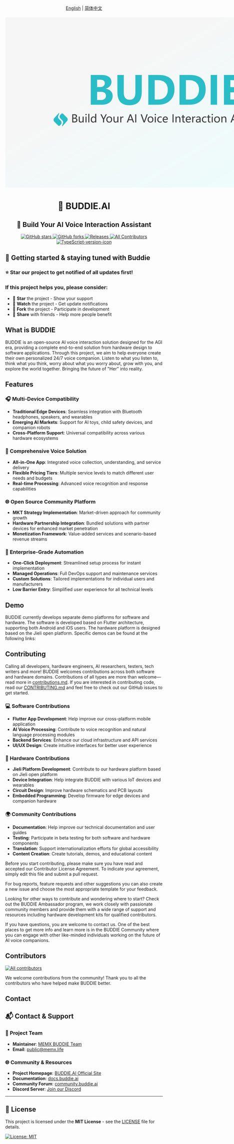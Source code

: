 # 
<p align="center">
  <a href="README.md">English</a> | <a href="README.zh_CN.md">简体中文</a>
</p>

<div style="text-align: center; margin: 20px 0;">
  <img src="image/logo.png" alt="BUDDIE.AI Logo" style="max-width: 1200px; height: auto;">
</div>

<div align="center">

# 🤖 BUDDIE.AI

## 🎯 Build Your AI Voice Interaction Assistant


<p align="center">
  <a href="https://github.com/Buddie-AI/Buddie">
    <img src="https://img.shields.io/github/stars/Buddie-AI/Buddie?style=flat-square&color=4F8CC9&label=Star&logo=github&logoColor=gray" alt="GitHub stars"/>
  </a>
  <a href="https://github.com/Buddie-AI/Buddie/fork">
    <img src="https://img.shields.io/github/forks/Buddie-AI/Buddie?style=flat-square&color=4F8CC9&label=Fork&logo=github&logoColor=gray" alt="GitHub forks"/>
  </a>
  <a href="https://github.com/Buddie-AI/Buddie/releases/latest">
    <img src="https://img.shields.io/github/downloads/Buddie-AI/Buddie/total?style=flat-square&color=9EA7AD&label=Download&logo=cloud-download&logoColor=4F8CC9" alt="Releases"/>
  </a>
  <a href="#contributors">
    <img src="https://img.shields.io/badge/all_contributors-∞-lightgray?style=flat-square&color=8BC34A&label=Contributors" alt="All Contributors"/>
  </a>
  <a href="https://www.typescriptlang.org/">
    <img src="https://img.shields.io/badge/TypeScript-%5E5.0-8BC34A?logo=typescript&style=flat-square&logoColor=gray" alt="TypeScript-version-icon"/>
  </a>
</p>
</div>



## 🚀 Getting started & staying tuned with Buddie

### ⭐ **Star** our project to get notified of all updates first!

### If this project helps you, please consider:
- 🌟 **Star** the project - Show your support
- 👀 **Watch** the project - Get update notifications  
- 🍴 **Fork** the project - Participate in development
- 📢 **Share** with friends - Help more people benefit



## What is BUDDIE 
BUDDIE is an open-source AI voice interaction solution designed for the AGI era, providing a complete end-to-end solution from hardware design to software applications. Through this project, we aim to help everyone create their own personalized 24/7 voice companion. Listen to what you listen to, think what you think, worry about what you worry about, grow with you, and explore the world together. Bringing the future of "Her" into reality.


## Features
### 🎧 **Multi-Device Compatibility**
- **Traditional Edge Devices**: Seamless integration with Bluetooth headphones, speakers, and wearables
- **Emerging AI Markets**: Support for AI toys, child safety devices, and companion robots
- **Cross-Platform Support**: Universal compatibility across various hardware ecosystems

### 📱 **Comprehensive Voice Solution**
- **All-in-One App**: Integrated voice collection, understanding, and service delivery
- **Flexible Pricing Tiers**: Multiple service levels to match different user needs and budgets
- **Real-time Processing**: Advanced voice recognition and response capabilities

### 🌐 **Open Source Community Platform**
- **MKT Strategy Implementation**: Market-driven approach for community growth
- **Hardware Partnership Integration**: Bundled solutions with partner devices for enhanced market penetration
- **Monetization Framework**: Value-added services and scenario-based revenue streams

### 🚀 **Enterprise-Grade Automation**
- **One-Click Deployment**: Streamlined setup process for instant implementation
- **Managed Operations**: Full DevOps support and maintenance services
- **Custom Solutions**: Tailored implementations for individual users and manufacturers
- **Low Barrier Entry**: Simplified user experience for all technical levels




## Demo
BUDDIE currently develops separate demo platforms for software and hardware. The software is developed based on Flutter architecture, supporting both Android and iOS users. The hardware platform is designed based on the Jieli open platform. Specific demos can be found at the following links:



## Contributing
Calling all developers, hardware engineers, AI researchers, testers, tech writers and more! BUDDIE welcomes contributions across both software and hardware domains. Contributions of all types are more than welcome—read more in [contributions.md](contributions.md). If you are interested in contributing code, read our [CONTRIBUTING.md](contributions.md) and feel free to check out our GitHub issues to get started.

### 💻 **Software Contributions**
- **Flutter App Development**: Help improve our cross-platform mobile application
- **AI Voice Processing**: Contribute to voice recognition and natural language processing modules
- **Backend Services**: Enhance our cloud infrastructure and API services
- **UI/UX Design**: Create intuitive interfaces for better user experience

### 🔧 **Hardware Contributions**
- **Jieli Platform Development**: Contribute to our hardware platform based on Jieli open platform
- **Device Integration**: Help integrate BUDDIE with various IoT devices and wearables
- **Circuit Design**: Improve hardware schematics and PCB layouts
- **Embedded Programming**: Develop firmware for edge devices and companion hardware

### 🌍 **Community Contributions**
- **Documentation**: Help improve our technical documentation and user guides
- **Testing**: Participate in beta testing for both software and hardware components
- **Translation**: Support internationalization efforts for global accessibility
- **Content Creation**: Create tutorials, demos, and educational content

Before you start contributing, please make sure you have read and accepted our Contributor License Agreement. To indicate your agreement, simply edit this file and submit a pull request.

For bug reports, feature requests and other suggestions you can also create a new issue and choose the most appropriate template for your feedback.

Looking for other ways to contribute and wondering where to start? Check out the BUDDIE Ambassador program, we work closely with passionate community members and provide them with a wide range of support and resources including hardware development kits for qualified contributors.

If you have questions, you are welcome to contact us. One of the best places to get more info and learn more is in the BUDDIE Community where you can engage with other like-minded individuals working on the future of AI voice companions.


## Contributors
<a href="https://github.com/Buddie-AI/Buddie/graphs/contributors">
  <img src="https://contrib.rocks/image?repo=Buddie-AI/Buddie" alt="All contributors" />
</a>

We welcome contributions from the community! Thank you to all the contributors who have helped make BUDDIE better.



## Contact

## 📬 Contact & Support

### 🏢 **Project Team**
- **Maintainer**: [MEMX BUDDIE Team](https://github.com/memx-life)
- **Email**: [public@memx.life](mailto:public@memx.life)

### 🌐 **Community & Resources**
- **Project Homepage**: [BUDDIE.AI Official Site](https://buddie.ai)
- **Documentation**: [docs.buddie.ai](https://docs.buddie.ai)
- **Community Forum**: [community.buddie.ai](https://community.buddie.ai)
- **Discord Server**: [Join our Discord](https://discord.gg/buddie-ai)

---

## 📄 License

This project is licensed under the **MIT License** - see the [LICENSE](LICENSE) file for details.

[![License: MIT](https://img.shields.io/badge/License-MIT-yellow.svg)](https://opensource.org/licenses/MIT)
